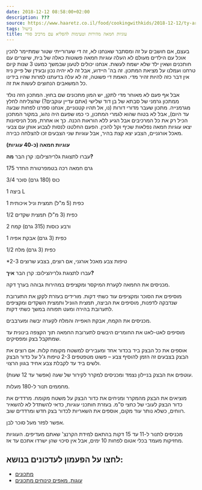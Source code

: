 ```yaml
---
date: 2018-12-12 08:58:00+02:00
description: ???
source: https://www.haaretz.co.il/food/cookingwithkids/2018-12-12/ty-article/0000017f-f8a9-d2d5-a9ff-f8ad33230000
tags: בישול
title: עוגיות חמאה מהירות וטעימות להפליא עם מרכיב סודי
---
```


בעצם, אם חושבים על זה ומסתבר שאנחנו לא, זה די שערורייתי שטור שמתיימר להכין אוכל עם הילדים מעולם לא העלה עוגיות חמאה פשוטות כאלה של בית, שיוצרים עם חותכנים ושאין ילד שלא ישמח לעשות. אנחנו יכולים לטעון שבמשך כמעט 3 שנות קיום טרחנו ועמלנו על מציאת המתכון. זה בה' היידוע, אבל זה לא יהיה נכון ובעידן של פייק ניוז אין דבר כזה להיות זהיר מדי. האמת די פשוטה, זה לא עלה בדעתנו למרות שהיו בידינו כל המשאבים הנחוצים לעשות את זה.

אבל אף פעם לא מאוחר מדי לתקן, יש המון מתכונים שם בחוץ. המתכון הזה נולד ממתכון גרמני של סבתא של בן דוד שלישי (אתם עדיין עוקבים?) שהצליחה לחלץ מגרמנייה. מתכון שעבר מדורי דורות (נו, אל תהיו קטנוניים, אנחנו ספרנו לפחות שבעה עד היום), אבל לא בטוח שהוא לגמרי המתכון, כי כמו שפעם היה נהוג, במקור המתכון הכיל רק את כל המרכיבים אבל הגיע ללא הוראות הכנה. כך או אחרת, מכל הניסיונות יצאו עוגיות חמאה נפלאות שכיף וקל להכין. הפעם החלטנו לנסות לצבוע אותן עם צבעי מאכל אורגניים, הצבע יצא קצת בהיר, אבל עוגיות שני הצבעים זכו להצלחה כבירה.

**עוגיות חמאה (כ-40 עוגיות)**

 עברו לתצוגת גלריהצילום: קרן הבר **מה?**

175 גרם חמאה רכה בטמפרטורת החדר

3/4 כוס (180 גרם) סוכר

1 ביצה L

1 כפית (5 מ"ל) תמצית וניל איכותית

1/2 כפית (3 מ"ל) תמצית שקדים

2 ורבע כוסות (315 גרם) קמח

1 כפית (3 גרם) אבקת אפיה

1/2 כפית (3 גרם) מלח

\*2-3 טיפות צבע מאכל אורגני, אם רוצים, בצבע שרוצים

 עברו לתצוגת גלריהצילום: קרן הבר **איך?**

מכניסים את החמאה לקערת המיקסר ומקציפים במהירות גבוהה בערך דקה.

מוסיפים את הסוכר ומקציפים עוד כשתי דקות. מורידים בעזרת לקקן את התערובת שנדבקה לדפנות, מוסיפים את הביצה, תמצית הווניל ותמצית השקדים ומקציפים לתערובת בהירה ומעט תפוחה במשך כשתי דקות.

מכניסים את הקמח, אבקת האפייה והמלח לקערה יבשה ומערבבים.

מוסיפים לאט-לאט את החומרים היבשים לתערובת החמאה תוך הקצפה בינונית עד שמתקבל בצק ומפסיקים.

אוספים את כל הבצק ביד בכדור אחד ומעבירים למשטח מקומח קלות. אם רוצים את הבצק בצבעים זה הזמן להוסיף צבע – פשוט מטפטפים 2-3 טיפות ג'ל על כדור הבצק ולשים ביד עד לקבלת צבע אחיד בגוון הרצוי.

עוטפים את הבצק בניילון נצמד ומכניסים למקרר לקירור של שעה (אפשר עד 12 שעות).

מחממים תנור ל-180 מעלות.

מוציאים את הבצק מהמקרר ומניחים את כדור הבצק על משטח מקומח. מרדדים את כדור הבצק לעובי של כחצי ס"מ. בעזרת חותכני עוגיות, כדאי להשתדל לא להשאיר רווחים, כשלא נותר עוד מקום, אוספים את השאריות לכדור בצק חדש ומרדדים שוב.

אפשר לפזר מעל סוכר לבן.

מכניסים לתנור ל-11 עד 15 דקות בהתאם למידת הקרנצ' שאתם מעדיפים. העוגיות מחזיקות מעמד בכלי אטום לפחות 10 ימים, אבל אין סיכוי שהן ישרדו אתכם עד אז.

לחצו על הפעמון לעדכונים בנושא:
------------------------------

* [מתכונים](/ty-tag/recipes-0000017f-da28-dea8-a77f-de6a4ba50000)
* [עוגות, מאפים קינוחים מתכונים](/ty-tag/cakes-0000017f-da2a-d938-a17f-fe2a21fc0000)